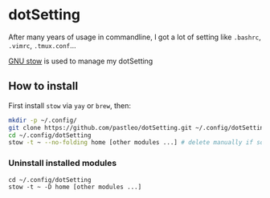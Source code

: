 dotSetting
==========

After many years of usage in commandline, I got a lot of setting like `.bashrc`, `.vimrc`, `.tmux.conf`...

[GNU stow](https://www.gnu.org/software/stow/) is used to manage my dotSetting

## How to install

First install `stow` via `yay` or `brew`, then:

```bash
mkdir -p ~/.config/
git clone https://github.com/pastleo/dotSetting.git ~/.config/dotSetting
cd ~/.config/dotSetting
stow -t ~ --no-folding home [other modules ...] # delete manually if some files already exist
```

### Uninstall installed modules

```
cd ~/.config/dotSetting
stow -t ~ -D home [other modules ...]
```
